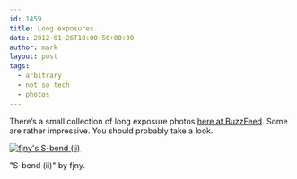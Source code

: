 ```yaml
---
id: 1459
title: Long exposures.
date: 2012-01-26T10:00:50+00:00
author: mark
layout: post
tags:
  - arbitrary
  - not so tech
  - photos
---
```

There&#8217;s a small collection of long exposure photos [here at BuzzFeed](http://www.buzzfeed.com/daves4/amazing-examples-of-long-exposure-photography). Some are rather impressive. You should probably take a look.

<div id="attachment_1460" style="width: 530px" class="wp-caption aligncenter">
  <a href="http://www.flickr.com/photos/fjny/528865728/in/photostream/"><img class="size-full wp-image-1460 " title="fjny's S-bend (ii)" src="/images/fromwp/2012/01/fjny_long_exp1.jpg" alt="fjny's S-bend (ii)" width="520" height="345" srcset="/images/fromwp/2012/01/fjny_long_exp1.jpg 520w, /images/fromwp/2012/01/fjny_long_exp1-300x199.jpg 300w" sizes="(max-width: 520px) 100vw, 520px" /></a>
  
  <p class="wp-caption-text">
    "S-bend (ii)" by fjny.
  </p>
</div>